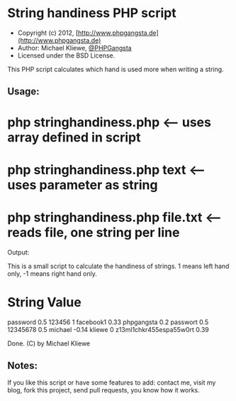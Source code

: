 String handiness PHP script
=====================

* Copyright (c) 2012, [http://www.phpgangsta.de](http://www.phpgangsta.de)
* Author: Michael Kliewe, [@PHPGangsta](http://twitter.com/PHPGangsta)
* Licensed under the BSD License.


This PHP script calculates which hand is used more when writing a string.

Usage:
------

# php stringhandiness.php           <-- uses array defined in script
# php stringhandiness.php text      <-- uses parameter as string
# php stringhandiness.php file.txt  <-- reads file, one string per line

Output:

This is a small script to calculate the handiness of strings.
1 means left hand only, -1 means right hand only.

String                        	Value
========================================
password                      	0.5
123456                        	1
facebook1                     	0.33
phpgangsta                    	0.2
passwort                      	0.5
12345678                      	0.5
michael                       	-0.14
kliewe                        	0
z13ml1chkr455espa55w0rt       	0.39

Done. (C) by Michael Kliewe


Notes:
------
If you like this script or have some features to add: contact me, visit my blog, fork this project, send pull requests, you know how it works.